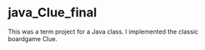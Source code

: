 java_Clue_final
===============

This was a term project for a Java class. I implemented the classic boardgame Clue.


